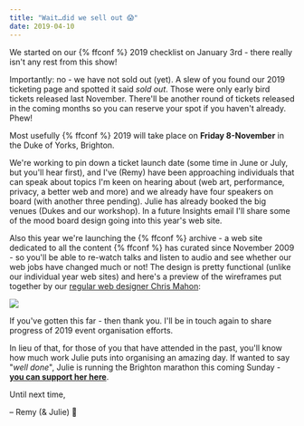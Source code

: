 ```yaml
---
title: "Wait…did we sell out 😱"
date: 2019-04-10
---
```


We started on our {% ffconf %} 2019 checklist on January 3rd - there really isn't any rest from this show!

Importantly: no - we have not sold out (yet). A slew of you found our 2019 ticketing page and spotted it said _sold out_. Those were only early bird tickets released last November. There'll be another round of tickets released in the coming months so you can reserve your spot if you haven't already. Phew!

Most usefully {% ffconf %} 2019 will take place on **Friday 8-November** in the Duke of Yorks, Brighton.

We're working to pin down a ticket launch date (some time in June or July, but you'll hear first), and I've (Remy) have been approaching individuals that can speak about topics I'm keen on hearing about (web art, performance, privacy, a better web and more) and we already have four speakers on board (with another three pending). Julie has already booked the big venues (Dukes and our workshop). In a future Insights email I'll share some of the mood board design going into this year's web site.

Also this year we're launching the {% ffconf %} archive - a web site dedicated to all the content {% ffconf %} has curated since November 2009 - so you'll be able to re-watch talks and listen to audio and see whether our web jobs have changed much or not! The design is pretty functional (unlike our individual year web sites) and here's a preview of the wireframes put together by our [regular web designer Chris Mahon](https://mobile.twitter.com/chrismahon):

![](/images/articles/content_preview-wires.png)


If you've gotten this far - then thank you. I'll be in touch again to share progress of 2019 event organisation efforts.

In lieu of that, for those of you that have attended in the past, you'll know how much work Julie puts into organising an amazing day. If wanted to say "_well done_", Julie is running the Brighton marathon this coming Sunday - [**you can support her here**](https://uk.virginmoneygiving.com/fundraiser-display/showROFundraiserPage?userUrl=Julieisrunning&pageUrl=3).

Until next time,

– Remy (& Julie) 👋
